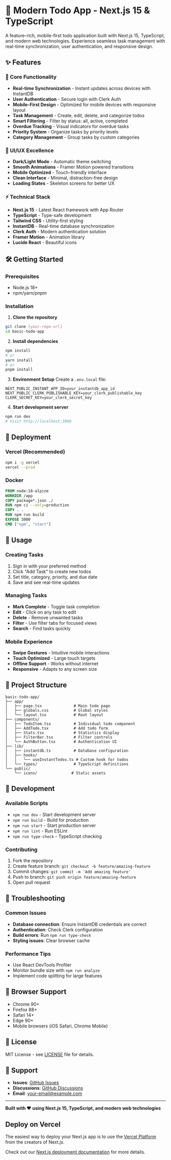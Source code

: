 # 🚀 Modern Todo App - Next.js 15 & TypeScript

A feature-rich, mobile-first todo application built with Next.js 15, TypeScript, and modern web technologies. Experience seamless task management with real-time synchronization, user authentication, and responsive design.

## ✨ Features

### 🎯 Core Functionality
- **Real-time Synchronization** - Instant updates across devices with InstantDB
- **User Authentication** - Secure login with Clerk Auth
- **Mobile-First Design** - Optimized for mobile devices with responsive layout
- **Task Management** - Create, edit, delete, and categorize todos
- **Smart Filtering** - Filter by status: all, active, completed
- **Overdue Tracking** - Visual indicators for overdue tasks
- **Priority System** - Organize tasks by priority levels
- **Category Management** - Group tasks by custom categories

### 🎨 UI/UX Excellence
- **Dark/Light Mode** - Automatic theme switching
- **Smooth Animations** - Framer Motion powered transitions
- **Mobile Optimized** - Touch-friendly interface
- **Clean Interface** - Minimal, distraction-free design
- **Loading States** - Skeleton screens for better UX

### ⚡ Technical Stack
- **Next.js 15** - Latest React framework with App Router
- **TypeScript** - Type-safe development
- **Tailwind CSS** - Utility-first styling
- **InstantDB** - Real-time database synchronization
- **Clerk Auth** - Modern authentication solution
- **Framer Motion** - Animation library
- **Lucide React** - Beautiful icons

## 🛠️ Getting Started

### Prerequisites
- Node.js 18+ 
- npm/yarn/pnpm

### Installation

1. **Clone the repository**
```bash
git clone [your-repo-url]
cd basic-todo-app
```

2. **Install dependencies**
```bash
npm install
# or
yarn install
# or
pnpm install
```

3. **Environment Setup**
Create a `.env.local` file:
```env
NEXT_PUBLIC_INSTANT_APP_ID=your_instantdb_app_id
NEXT_PUBLIC_CLERK_PUBLISHABLE_KEY=your_clerk_publishable_key
CLERK_SECRET_KEY=your_clerk_secret_key
```

4. **Start development server**
```bash
npm run dev
# Visit http://localhost:3000
```

## 🚀 Deployment

### Vercel (Recommended)
```bash
npm i -g vercel
vercel --prod
```

### Docker
```dockerfile
FROM node:18-alpine
WORKDIR /app
COPY package*.json ./
RUN npm ci --only=production
COPY . .
RUN npm run build
EXPOSE 3000
CMD ["npm", "start"]
```

## 🎯 Usage

### Creating Tasks
1. Sign in with your preferred method
2. Click "Add Task" to create new todos
3. Set title, category, priority, and due date
4. Save and see real-time updates

### Managing Tasks
- **Mark Complete** - Toggle task completion
- **Edit** - Click on any task to edit
- **Delete** - Remove unwanted tasks
- **Filter** - Use filter tabs for focused views
- **Search** - Find tasks quickly

### Mobile Experience
- **Swipe Gestures** - Intuitive mobile interactions
- **Touch Optimized** - Large touch targets
- **Offline Support** - Works without internet
- **Responsive** - Adapts to any screen size

## 📁 Project Structure

```
basic-todo-app/
├── app/
│   ├── page.tsx              # Main todo page
│   ├── globals.css           # Global styles
│   └── layout.tsx            # Root layout
├── components/
│   ├── TodoItem.tsx          # Individual todo component
│   ├── AddTodo.tsx           # Add todo form
│   ├── Stats.tsx             # Statistics display
│   ├── FilterBar.tsx         # Filter controls
│   └── AuthButton.tsx        # Authentication UI
├── lib/
│   ├── instantdb.ts          # Database configuration
│   ├── hooks/
│   │   └── useInstantTodos.ts # Custom hook for todos
│   └── types/                # TypeScript definitions
└── public/
    └── icons/               # Static assets
```

## 🔧 Development

### Available Scripts
- `npm run dev` - Start development server
- `npm run build` - Build for production
- `npm run start` - Start production server
- `npm run lint` - Run ESLint
- `npm run type-check` - TypeScript checking

### Contributing
1. Fork the repository
2. Create feature branch: `git checkout -b feature/amazing-feature`
3. Commit changes: `git commit -m 'Add amazing feature'`
4. Push to branch: `git push origin feature/amazing-feature`
5. Open pull request

## 🐛 Troubleshooting

### Common Issues
- **Database connection**: Ensure InstantDB credentials are correct
- **Authentication**: Check Clerk configuration
- **Build errors**: Run `npm run type-check`
- **Styling issues**: Clear browser cache

### Performance Tips
- Use React DevTools Profiler
- Monitor bundle size with `npm run analyze`
- Implement code splitting for large features

## 📱 Browser Support

- Chrome 90+
- Firefox 88+
- Safari 14+
- Edge 90+
- Mobile browsers (iOS Safari, Chrome Mobile)

## 📄 License

MIT License - see [LICENSE](LICENSE) file for details.

## 🤝 Support

- **Issues**: [GitHub Issues](https://github.com/your-username/basic-todo-app/issues)
- **Discussions**: [GitHub Discussions](https://github.com/your-username/basic-todo-app/discussions)
- **Email**: your-email@example.com

---

**Built with ❤️ using Next.js 15, TypeScript, and modern web technologies**

## Deploy on Vercel

The easiest way to deploy your Next.js app is to use the [Vercel Platform](https://vercel.com/new?utm_medium=default-template&filter=next.js&utm_source=create-next-app&utm_campaign=create-next-app-readme) from the creators of Next.js.

Check out our [Next.js deployment documentation](https://nextjs.org/docs/app/building-your-application/deploying) for more details.
